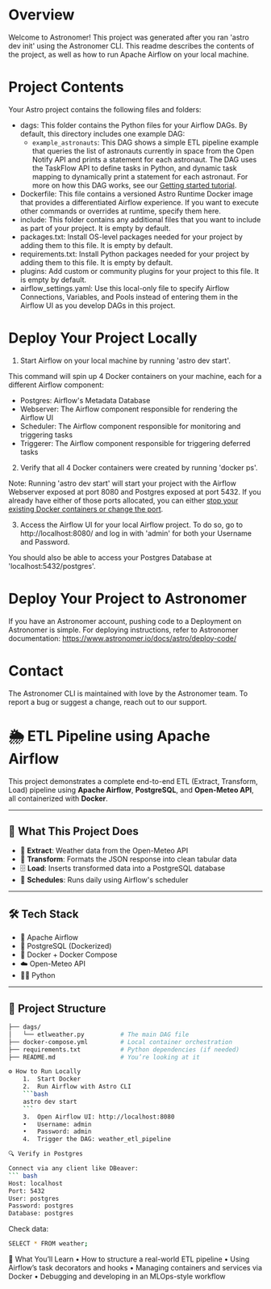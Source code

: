 Overview
========

Welcome to Astronomer! This project was generated after you ran 'astro dev init' using the Astronomer CLI. This readme describes the contents of the project, as well as how to run Apache Airflow on your local machine.

Project Contents
================

Your Astro project contains the following files and folders:

- dags: This folder contains the Python files for your Airflow DAGs. By default, this directory includes one example DAG:
    - `example_astronauts`: This DAG shows a simple ETL pipeline example that queries the list of astronauts currently in space from the Open Notify API and prints a statement for each astronaut. The DAG uses the TaskFlow API to define tasks in Python, and dynamic task mapping to dynamically print a statement for each astronaut. For more on how this DAG works, see our [Getting started tutorial](https://www.astronomer.io/docs/learn/get-started-with-airflow).
- Dockerfile: This file contains a versioned Astro Runtime Docker image that provides a differentiated Airflow experience. If you want to execute other commands or overrides at runtime, specify them here.
- include: This folder contains any additional files that you want to include as part of your project. It is empty by default.
- packages.txt: Install OS-level packages needed for your project by adding them to this file. It is empty by default.
- requirements.txt: Install Python packages needed for your project by adding them to this file. It is empty by default.
- plugins: Add custom or community plugins for your project to this file. It is empty by default.
- airflow_settings.yaml: Use this local-only file to specify Airflow Connections, Variables, and Pools instead of entering them in the Airflow UI as you develop DAGs in this project.

Deploy Your Project Locally
===========================

1. Start Airflow on your local machine by running 'astro dev start'.

This command will spin up 4 Docker containers on your machine, each for a different Airflow component:

- Postgres: Airflow's Metadata Database
- Webserver: The Airflow component responsible for rendering the Airflow UI
- Scheduler: The Airflow component responsible for monitoring and triggering tasks
- Triggerer: The Airflow component responsible for triggering deferred tasks

2. Verify that all 4 Docker containers were created by running 'docker ps'.

Note: Running 'astro dev start' will start your project with the Airflow Webserver exposed at port 8080 and Postgres exposed at port 5432. If you already have either of those ports allocated, you can either [stop your existing Docker containers or change the port](https://www.astronomer.io/docs/astro/cli/troubleshoot-locally#ports-are-not-available-for-my-local-airflow-webserver).

3. Access the Airflow UI for your local Airflow project. To do so, go to http://localhost:8080/ and log in with 'admin' for both your Username and Password.

You should also be able to access your Postgres Database at 'localhost:5432/postgres'.

Deploy Your Project to Astronomer
=================================

If you have an Astronomer account, pushing code to a Deployment on Astronomer is simple. For deploying instructions, refer to Astronomer documentation: https://www.astronomer.io/docs/astro/deploy-code/

Contact
=======

The Astronomer CLI is maintained with love by the Astronomer team. To report a bug or suggest a change, reach out to our support.

# 🌦️ ETL Pipeline using Apache Airflow

This project demonstrates a complete end-to-end ETL (Extract, Transform, Load) pipeline using **Apache Airflow**, **PostgreSQL**, and **Open-Meteo API**, all containerized with **Docker**.

---

## 🚀 What This Project Does

- 🔄 **Extract**: Weather data from the Open-Meteo API
- 🔧 **Transform**: Formats the JSON response into clean tabular data
- 🗄️ **Load**: Inserts transformed data into a PostgreSQL database
- 📅 **Schedules**: Runs daily using Airflow's scheduler

---

## 🛠️ Tech Stack

- 🧬 Apache Airflow
- 🐘 PostgreSQL (Dockerized)
- 🐳 Docker + Docker Compose
- ☁️ Open-Meteo API
- 🧑‍💻 Python

---

## 📂 Project Structure

```bash
├── dags/
│   └── etlweather.py          # The main DAG file
├── docker-compose.yml         # Local container orchestration
├── requirements.txt           # Python dependencies (if needed)
├── README.md                  # You’re looking at it 

⚙️ How to Run Locally
	1.	Start Docker
	2.	Run Airflow with Astro CLI 
    ```bash
    astro dev start
    ```
    3.	Open Airflow UI: http://localhost:8080
	•	Username: admin
	•	Password: admin
	4.	Trigger the DAG: weather_etl_pipeline 

🔍 Verify in Postgres

Connect via any client like DBeaver: 
``` bash
Host: localhost
Port: 5432
User: postgres
Password: postgres
Database: postgres
```

Check data:
```bash
SELECT * FROM weather;
```
🧠 What You’ll Learn
	•	How to structure a real-world ETL pipeline
	•	Using Airflow’s task decorators and hooks
	•	Managing containers and services via Docker
	•	Debugging and developing in an MLOps-style workflow 

    
